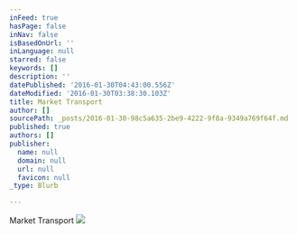 ```yaml
---
inFeed: true
hasPage: false
inNav: false
isBasedOnUrl: ''
inLanguage: null
starred: false
keywords: []
description: ''
datePublished: '2016-01-30T04:43:00.556Z'
dateModified: '2016-01-30T03:38:30.103Z'
title: Market Transport
author: []
sourcePath: _posts/2016-01-30-98c5a635-2be9-4222-9f8a-9349a769f64f.md
published: true
authors: []
publisher:
  name: null
  domain: null
  url: null
  favicon: null
_type: Blurb

---
```

Market Transport
![](https://s3-us-west-2.amazonaws.com/the-grid-img/p/09ffafe9135a2ac0c48d15c92851d6fcb2adb7ea.jpg)